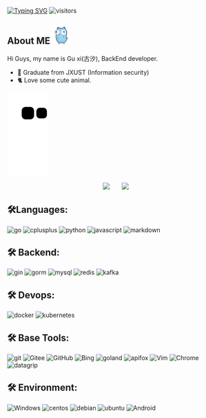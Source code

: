 [![Typing SVG](https://readme-typing-svg.herokuapp.com?font=Fira+Code&Size=30&pause=1000&width=435&lines=Endless+improvement)](https://git.io/typing-svg)
![visitors](https://visitor-badge.laobi.icu?page_id=Guohuixixi.Guohuixixi&left_color=green&right_color=red)
<h2>About ME <img height="40" width="40" src="./assets/gopher.gif" alt="Gopher"/></h2>
Hi Guys, my name is Gu xi(古汐), BackEnd developer.
<ul>
    <li>🏫 Graduate from JXUST (Information security)</li>
    <li>🐈️ Love some cute animal.</li>
</ul>



![](https://raw.githubusercontent.com/Guohuixixi/Guohuixixi/main/dist/github-contribution-grid-snake.svg)

<div align="center">
<span>&emsp;&emsp;</span>
<img height="170px" src="https://github-readme-stats.vercel.app/api?username=Guohuixixi&show_icons=true&theme=transparent" /><span>&emsp;&emsp;</span><img height="170px" src="https://github-readme-stats.vercel.app/api/top-langs/?username=Guohuixixi&cache_bust=202411191315&layout=compact&langs_count=8" />
<span>&emsp;&emsp;</span>
</div>



## 🛠️Languages:
![go](https://img.shields.io/badge/go-00ADD8?style=flat-square&logo=go&logoColor=white)
![cplusplus](https://img.shields.io/badge/cplusplus-00599C?style=flat-square&logo=cplusplus&logoColor=white)
![python](https://img.shields.io/badge/python-3776AB?style=flat-square&logo=python&logoColor=white)
![javascript](https://img.shields.io/badge/javascript-F7DF1E?style=flat-square&logo=javascript&logoColor=white)
![markdown](https://img.shields.io/badge/markdown-000000?style=flat-square&logo=markdown&logoColor=white)
## 🛠️ Backend:
![gin](https://img.shields.io/badge/gin-008ECF?style=flat-square&logo=gin&logoColor=white)
![gorm](https://img.shields.io/badge/gorm-008ECF?style=flat-square&logo=gorm&logoColor=white)
![mysql](https://img.shields.io/badge/mysql-4479A1?style=flat-square&logo=mysql&logoColor=white)
![redis](https://img.shields.io/badge/redis-FF4438?style=flat-square&logo=redis&logoColor=white)
![kafka](https://img.shields.io/badge/kafka-231F20?style=flat-square&logo=apachekafka&logoColor=white)
## 🛠️ Devops:
![docker](https://img.shields.io/badge/docker-2496ED?style=flat-square&logo=docker&logoColor=white)
![kubernetes](https://img.shields.io/badge/kubernetes-326CE5?style=flat-square&logo=kubernetes&logoColor=white)
## 🛠️ Base Tools:
![git](https://img.shields.io/badge/git-F05032?style=flat-square&logo=git&logoColor=white)
![Gitee](https://img.shields.io/badge/Gitee-C71D23?style=flat-square&logo=Gitee&logoColor=white)
![GitHub](https://img.shields.io/badge/GitHub-181717?style=flat-square&logo=GitHub&logoColor=white)
![Bing](https://img.shields.io/badge/Bing-258FFA?style=flat-square&logo=MicrosoftBing&logoColor=white)
![goland](https://img.shields.io/badge/goland-000000?style=flat-square&logo=goland&logoColor=white)
![apifox](https://img.shields.io/badge/apifox-F44A53?style=flat-square&logo=apifox&logoColor=white)
![Vim](https://img.shields.io/badge/Vim-019733?style=flat-square&logo=Vim&logoColor=white)
![Chrome](https://img.shields.io/badge/Chrome-4285F4?style=flat-square&logo=GoogleChrome&logoColor=white)
![datagrip](https://img.shields.io/badge/datagrip-000000?style=flat-square&logo=datagrip&logoColor=white)
## 🛠️ Environment:
![Windows](https://img.shields.io/badge/Windows-0078D6?style=flat-square&logo=Windows&logoColor=white)
![centos](https://img.shields.io/badge/centos-262577?style=flat-square&logo=centos&logoColor=white)
![debian](https://img.shields.io/badge/debian-A81D33?style=flat-square&logo=debian&logoColor=white)
![ubuntu](https://img.shields.io/badge/ubuntu-E95420?style=flat-square&logo=ubuntu&logoColor=white)
![Android](https://img.shields.io/badge/Android-3DDC84?style=flat-square&logo=Android&logoColor=white)
